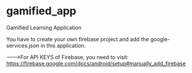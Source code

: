 # gamified_app
Gamified Learning Application

You have to create your own firebase project and add the google-services.json in this application. 

--->For API KEYS of Firebase, you need to visit:  https://firebase.google.com/docs/android/setup#manually_add_firebase
